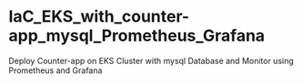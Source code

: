 # IaC_EKS_with_counter-app_mysql_Prometheus_Grafana
Deploy Counter-app on EKS Cluster with mysql Database and Monitor using Prometheus and Grafana
